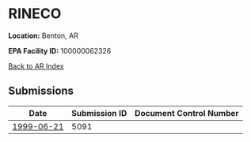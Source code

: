 # RINECO

**Location:** Benton, AR

**EPA Facility ID:** 100000062326

[Back to AR Index](../../index.md)

## Submissions

| Date | Submission ID | Document Control Number |
|------|--------------|-------------------------|
| [1999-06-21](submissions/5091.md) | 5091 |  |
